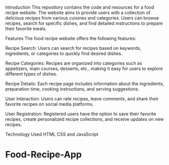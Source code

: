 Introduction
This repository contains the code and resources for a food recipe website. The website aims to provide users with a collection of delicious recipes from various cuisines and categories. Users can browse recipes, search for specific dishes, and find detailed instructions to prepare their favorite meals.

Features
The food recipe website offers the following features:

Recipe Search: Users can search for recipes based on keywords, ingredients, or categories to quickly find desired dishes.

Recipe Categories: Recipes are organized into categories such as appetizers, main courses, desserts, etc., making it easy for users to explore different types of dishes.

Recipe Details: Each recipe page includes information about the ingredients, preparation time, cooking instructions, and serving suggestions.

User Interaction: Users can rate recipes, leave comments, and share their favorite recipes on social media platforms.

User Registration: Registered users have the option to save their favorite recipes, create personalized recipe collections, and receive updates on new recipes.

Technology Used
HTML
CSS and
JavaScript
# Food-Recipe-App
